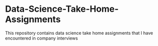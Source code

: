 # Data-Science-Take-Home-Assignments
This repository contains data science take home assignments that I have encountered in company interviews
